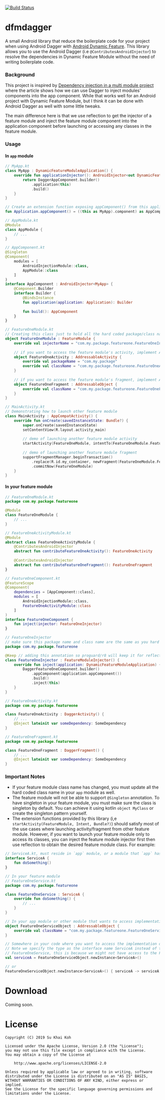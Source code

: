 [![Build Status](https://travis-ci.com/sukhai/dfmdagger.svg?branch=master)](https://travis-ci.com/sukhai/dfmdagger)

# dfmdagger
A small Android library that reduce the boilerplate code for your project when using
Android Dagger with [Android Dynamic Feature](https://developer.android.com/studio/projects/dynamic-delivery). 
This library allows you to use the Android Dagger (i.e `@ContributesAndroidInjector`) to resolve 
the dependencies in Dynamic Feature Module without the need of writing boilerplate code. 

### Background
This project is inspired by [Dependency injection in a multi module project](https://medium.com/androiddevelopers/dependency-injection-in-a-multi-module-project-1a09511c14b7)
where the article shows how we can use Dagger to inject modules' components into the app component.
While that works well for an Android project with Dynamic Feature Module, but I think it can be
done with Android Dagger as well with some little tweaks.

The main difference here is that we use reflection to get the injector of a feature module and
inject the feature module component into the application component before launching or accessing
any classes in the feature module.

### Usage
#### In `app` module
```kotlin
// MyApp.kt
class MyApp : DynamicFeatureModuleApplication() {
    override fun applicationInjector(): AndroidInjector<out DynamicFeatureModuleApplication> {
        return DaggerAppComponent.builder()
            .application(this)
            .build()
    }
}

// Create an extension function exposing appComponent() from this application class
fun Application.appComponent() = ((this as MyApp).component) as AppComponent

// AppModule.kt
@Module
class AppModule {
    // ...
}

// AppComponent.kt
@Singleton
@Component(
    modules = [
        AndroidInjectionModule::class,
        AppModule::class
    ]
)
interface AppComponent : AndroidInjector<MyApp> {
    @Component.Builder
    interface Builder {
        @BindsInstance
        fun application(application: Application): Builder
        
        fun build(): AppComponent
    }
}

// FeatureOneModule.kt
// Creating this class just to hold all the hard coded package/class names into 1 file
object FeatureOneModule : FeatureModule {
    override val injectorName = "com.my.package.featureone.FeatureOneInjector"
    
    // if you want to access the feature module's activity, implement AddressableActivity
    object FeatureOneActivity : AddressableActivity {
        override val packageName = "com.my.package"
        override val className = "com.my.package.featureone.FeatureOneActivity"
    }
    
    // if you want to access the feature module's fragment, implement AddressableObject
    object FeatureOneFragment : AddressableObject {
        override val className = "com.my.package.featureone.FeatureOneFragment"
    }
}

// MainActivity.kt
// Demonstrating how to launch other feature module
class MainActivity : AppCompatActivity() {
    override fun onCreate(savedInstanceState: Bundle?) {
        super.onCreate(savedInstanceState)
        setContentView(R.layout.activity_main)
        
        // demo of launching another feature module activity
        startActivity(FeatureOneModule, intentTo(FeatureOneModule.FeatureOneActivity))
        
        // demo of launching another feature module fragment
        supportFragmentManager.beginTransaction()
            .replace(R.id.my_container, newFragment(FeatureOneModule.FeatureOneFragment))
            .commitNow(FeatureOneModule)
    }
}
```

#### In your feature module
```kotlin
// FeatureOneModule.kt
package com.my.package.featureone

@Module
class FeatureOneModule {
    // ...
}

// FeatureOneActivityModule.kt
@Module
abstract class FeatureOneActivityModule {
    @ContributesAndroidInjector
    abstract fun contributeFeatureOneActivity(): FeatureOneActivity
    
    @ContributesAndroidInjector
    abstract fun contributeFeatureOneFragment(): FeatureOneFragment
}

// FeatureOneComponent.kt
@FeatureScope
@Component(
    dependencies = [AppComponent::class],
    modules = [
        AndroidInjectionModule::class,
        FeatureOneActivityModule::class
    ]
)
interface FeatureOneComponent {
    fun inject(injector: FeatureOneInjector)
}

// FeatureOneInjector
// make sure this package name and class name are the same as you hard coded in the app module
package com.my.package.featureone

@Keep // adding this annotation so proguard/r8 will keep it for reflection purpose
class FeatureOneInjector : FeatureModuleInjector() {
    override fun inject(application: DynamicFeatureModuleApplication) {
        DaggerFeatureOneComponent.builder()
            .appComponent(application.appComponent())
            .build()
            .inject(this)
    }
}

// FeatureOneActivity.kt
package com.my.package.featureone

class FeatureOneActivity : DaggerActivity() {
    // ...
    @Inject lateinit var someDependency: SomeDependency
}

// FeatureOneFragment.kt
package com.my.package.featureone

class FeatureOneFragment : DaggerFragment() {
    // ...
    @Inject lateinit var someDependency: SomeDependency
}
```

### Important Notes
* If your feature module class name has changed, you must update all the hard
coded class name in your `app` module as well.
* The feature module will not be able to support `@Singleton` annotation. To
have singleton in your feature module, you must make sure the class is singleton
by default. You can achieve it using kotlin `object MyClass` or create the singleton
pattern yourself.
* The extension functions provided by this library 
(i,e `startActivity(FeatureModule, Intent, Bundle?)`) should satisfy most of
the use cases where launching activity/fragment from other feature module.
However, if you want to launch your feature module only to access its classes,
you can inject the feature module injector first then use reflection to obtain
the desired feature module class. For example:
```kotlin
// ServiceA.kt, must reside in `app` module, or a module that `app` has access to.
interface ServiceA {
    fun doSomething()
}

// In your feature module
// FeatureOneService.kt
package com.my.package.featureone

class FeatureOneService : ServiceA {
    override fun doSomething() {
        // ...
    }
}

// In your app module or other module that wants to access implementation of ServiceA
object FeatureOneServiceObject : AddressableObject {
    override val className = "com.my.package.featureone.FeatureOneService"
}

// Somewhere in your code where you want to access the implementation of ServiceA
// Note we specify the type as the interface name ServiceA instead of the implementation class
// FeatureOneService, this is because we might not have access to the FeatureOne module.
val serviceA = FeatureOneServiceObject.newInstance<ServiceA>()

// or
FeatureOneServiceObject.newInstance<ServiceA>() { serviceA -> serviceA.doSomething() }
```

# Download
Coming soon.

# License
```
Copyright (C) 2019 Su Khai Koh

Licensed under the Apache License, Version 2.0 (the "License");
you may not use this file except in compliance with the License.
You may obtain a copy of the License at

    http://www.apache.org/licenses/LICENSE-2.0

Unless required by applicable law or agreed to in writing, software
distributed under the License is distributed on an "AS IS" BASIS,
WITHOUT WARRANTIES OR CONDITIONS OF ANY KIND, either express or implied.
See the License for the specific language governing permissions and
limitations under the License.
```
   